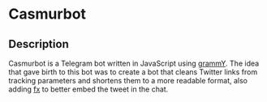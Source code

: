 # Casmurbot

## Description

Casmurbot is a Telegram bot written in JavaScript using [grammY](https://grammy.dev/). The idea that gave birth to this bot was to create a bot that cleans Twitter links from tracking parameters and shortens them to a more readable format, also adding [fx](https://github.com/FixTweet/FxTwitter) to better embed the tweet in the chat.
